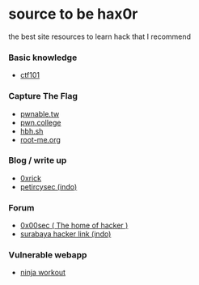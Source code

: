 # source to be hax0r

the best site resources to learn hack that I recommend

### Basic knowledge
- <a href="https://ctf101.org">ctf101</a>

### Capture The Flag
- <a href="https://pwnable.tw">pwnable.tw</a>
- <a href="https://pwn.college">pwn.college</a>
- <a href="https://hbh.sh">hbh.sh</a>
- <a href="https://root-me.org">root-me.org</a>

### Blog / write up

- <a href="https://0xrick.github.io">0xrick</a>
- <a href="https://petircysec.com">petircysec (indo)</a>

### Forum

- <a href="0x00sec.org">0x00sec ( The home of hacker )</a>
- <a href="https://forum.surabayahackerlink.org"> surabaya hacker link (indo)</a>

### Vulnerable webapp
- <a href="https://github.com/effortlessdevsec/ninjasworkout">ninja workout</a>
